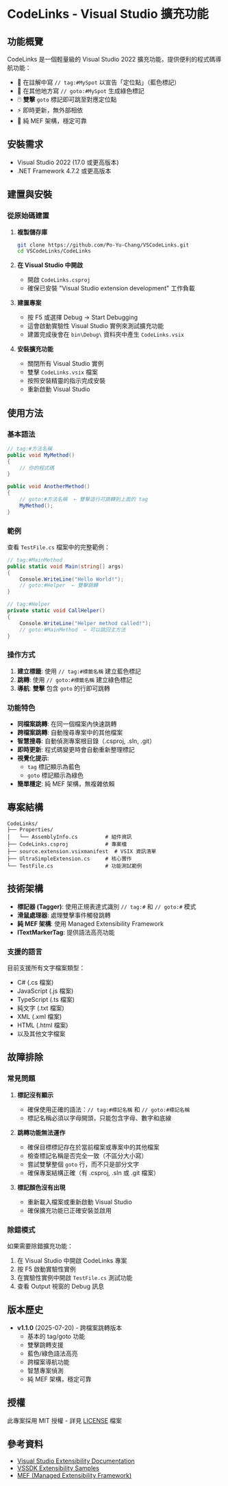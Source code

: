 # CodeLinks - Visual Studio 擴充功能

## 功能概覽

CodeLinks 是一個輕量級的 Visual Studio 2022 擴充功能，提供便利的程式碼導航功能：

- 📍 在註解中寫 `// tag:#MySpot` 以宣告「定位點」（藍色標記）
- 🔗 在其他地方寫 `// goto:#MySpot` 生成綠色標記
- 🖱️ **雙擊** `goto` 標記即可跳至對應定位點
- ⚡ 即時更新，無外部相依
- 🎯 純 MEF 架構，穩定可靠

## 安裝需求

- Visual Studio 2022 (17.0 或更高版本)
- .NET Framework 4.7.2 或更高版本

## 建置與安裝

### 從原始碼建置

1. **複製儲存庫**
   ```bash
   git clone https://github.com/Po-Yu-Chang/VSCodeLinks.git
   cd VSCodeLinks/CodeLinks
   ```

2. **在 Visual Studio 中開啟**
   - 開啟 `CodeLinks.csproj`
   - 確保已安裝 "Visual Studio extension development" 工作負載

3. **建置專案**
   - 按 F5 或選擇 Debug → Start Debugging
   - 這會啟動實驗性 Visual Studio 實例來測試擴充功能
   - 建置完成後會在 `bin\Debug\` 資料夾中產生 `CodeLinks.vsix`

4. **安裝擴充功能**
   - 關閉所有 Visual Studio 實例
   - 雙擊 `CodeLinks.vsix` 檔案
   - 按照安裝精靈的指示完成安裝
   - 重新啟動 Visual Studio

## 使用方法

### 基本語法

```csharp
// tag:#方法名稱
public void MyMethod()
{
    // 你的程式碼
}

public void AnotherMethod()
{
    // goto:#方法名稱  ← 雙擊這行可跳轉到上面的 tag
    MyMethod();
}
```

### 範例

查看 `TestFile.cs` 檔案中的完整範例：

```csharp
// tag:#MainMethod
public static void Main(string[] args)
{
    Console.WriteLine("Hello World!");
    // goto:#Helper  ← 雙擊跳轉
}

// tag:#Helper
private static void CallHelper()
{
    Console.WriteLine("Helper method called!");
    // goto:#MainMethod  ← 可以跳回主方法
}
```

### 操作方式

1. **建立標籤**: 使用 `// tag:#標籤名稱` 建立藍色標記
2. **跳轉**: 使用 `// goto:#標籤名稱` 建立綠色標記
3. **導航**: **雙擊** 包含 `goto` 的行即可跳轉

### 功能特色

- **同檔案跳轉**: 在同一個檔案內快速跳轉
- **跨檔案跳轉**: 自動搜尋專案中的其他檔案
- **智慧搜尋**: 自動偵測專案根目錄（.csproj, .sln, .git）
- **即時更新**: 程式碼變更時會自動重新整理標記
- **視覺化提示**: 
  - `tag` 標記顯示為藍色
  - `goto` 標記顯示為綠色
- **簡單穩定**: 純 MEF 架構，無複雜依賴

## 專案結構

```
CodeLinks/
├── Properties/
│   └── AssemblyInfo.cs         # 組件資訊
├── CodeLinks.csproj            # 專案檔
├── source.extension.vsixmanifest  # VSIX 資訊清單
├── UltraSimpleExtension.cs     # 核心實作
└── TestFile.cs                 # 功能測試範例
```

## 技術架構

- **標記器 (Tagger)**: 使用正規表達式識別 `// tag:#` 和 `// goto:#` 模式
- **滑鼠處理器**: 處理雙擊事件觸發跳轉
- **純 MEF 架構**: 使用 Managed Extensibility Framework
- **ITextMarkerTag**: 提供語法高亮功能

### 支援的語言

目前支援所有文字檔案類型：
- C# (.cs 檔案)
- JavaScript (.js 檔案)  
- TypeScript (.ts 檔案)
- 純文字 (.txt 檔案)
- XML (.xml 檔案)
- HTML (.html 檔案)
- 以及其他文字檔案

## 故障排除

### 常見問題

1. **標記沒有顯示**
   - 確保使用正確的語法：`// tag:#標記名稱` 和 `// goto:#標記名稱`
   - 標記名稱必須以字母開頭，只能包含字母、數字和底線

2. **跳轉功能無法運作**
   - 確保目標標記存在於當前檔案或專案中的其他檔案
   - 檢查標記名稱是否完全一致（不區分大小寫）
   - 嘗試雙擊整個 `goto` 行，而不只是部分文字
   - 確保專案結構正確（有 .csproj, .sln 或 .git 檔案）

3. **標記顏色沒有出現**
   - 重新載入檔案或重新啟動 Visual Studio
   - 確保擴充功能已正確安裝並啟用

### 除錯模式

如果需要除錯擴充功能：

1. 在 Visual Studio 中開啟 CodeLinks 專案
2. 按 F5 啟動實驗性實例
3. 在實驗性實例中開啟 `TestFile.cs` 測試功能
4. 查看 Output 視窗的 Debug 訊息

## 版本歷史

- **v1.1.0** (2025-07-20) - 跨檔案跳轉版本
  - 基本的 tag/goto 功能
  - 雙擊跳轉支援
  - 藍色/綠色語法高亮
  - 跨檔案導航功能
  - 智慧專案偵測
  - 純 MEF 架構，穩定可靠

## 授權

此專案採用 MIT 授權 - 詳見 [LICENSE](LICENSE) 檔案

## 參考資料

- [Visual Studio Extensibility Documentation](https://learn.microsoft.com/visualstudio/extensibility)
- [VSSDK Extensibility Samples](https://github.com/Microsoft/VSSDK-Extensibility-Samples)
- [MEF (Managed Extensibility Framework)](https://learn.microsoft.com/dotnet/framework/mef/)